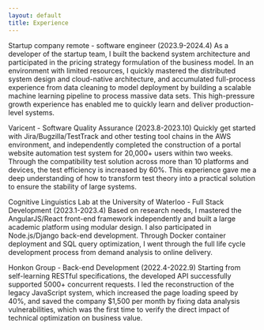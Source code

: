 ```yaml
---
layout: default
title: Experience
---
```

Startup company remote - software engineer (2023.9-2024.4)
As a developer of the startup team, I built the backend system architecture and participated in the pricing strategy formulation of the business model. In an environment with limited resources, I quickly mastered the distributed system design and cloud-native architecture, and accumulated full-process experience from data cleaning to model deployment by building a scalable machine learning pipeline to process massive data sets. This high-pressure growth experience has enabled me to quickly learn and deliver production-level systems.

Varicent - Software Quality Assurance (2023.8-2023.10)
Quickly get started with Jira/Bugzilla/TestTrack and other testing tool chains in the AWS environment, and independently completed the construction of a portal website automation test system for 20,000+ users within two weeks. Through the compatibility test solution across more than 10 platforms and devices, the test efficiency is increased by 60%. This experience gave me a deep understanding of how to transform test theory into a practical solution to ensure the stability of large systems.

Cognitive Linguistics Lab at the University of Waterloo - Full Stack Development (2023.1-2023.4)
Based on research needs, I mastered the AngularJS/React front-end framework independently and built a large academic platform using modular design. I also participated in Node.js/Django back-end development. Through Docker container deployment and SQL query optimization, I went through the full life cycle development process from demand analysis to online delivery.

Honkon Group - Back-end Development (2022.4-2022.9)
Starting from self-learning RESTful specifications, the developed API successfully supported 5000+ concurrent requests. I led the reconstruction of the legacy JavaScript system, which increased the page loading speed by 40%, and saved the company $1,500 per month by fixing data analysis vulnerabilities, which was the first time to verify the direct impact of technical optimization on business value.
